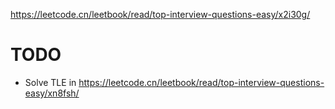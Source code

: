 


https://leetcode.cn/leetbook/read/top-interview-questions-easy/x2i30g/


# TODO

*  Solve TLE in https://leetcode.cn/leetbook/read/top-interview-questions-easy/xn8fsh/